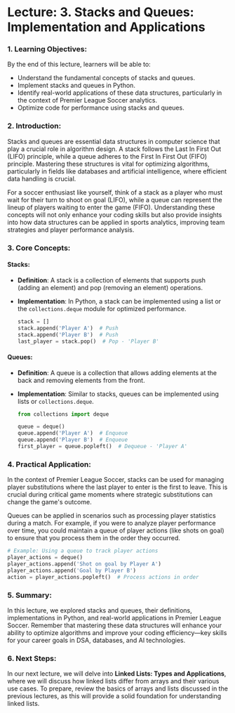 # Lecture: 3. Stacks and Queues: Implementation and Applications

### 1. Learning Objectives:
By the end of this lecture, learners will be able to:
- Understand the fundamental concepts of stacks and queues.
- Implement stacks and queues in Python.
- Identify real-world applications of these data structures, particularly in the context of Premier League Soccer analytics.
- Optimize code for performance using stacks and queues.

### 2. Introduction:
Stacks and queues are essential data structures in computer science that play a crucial role in algorithm design. A stack follows the Last In First Out (LIFO) principle, while a queue adheres to the First In First Out (FIFO) principle. Mastering these structures is vital for optimizing algorithms, particularly in fields like databases and artificial intelligence, where efficient data handling is crucial.

For a soccer enthusiast like yourself, think of a stack as a player who must wait for their turn to shoot on goal (LIFO), while a queue can represent the lineup of players waiting to enter the game (FIFO). Understanding these concepts will not only enhance your coding skills but also provide insights into how data structures can be applied in sports analytics, improving team strategies and player performance analysis.

### 3. Core Concepts:
#### Stacks:
- **Definition**: A stack is a collection of elements that supports push (adding an element) and pop (removing an element) operations.
- **Implementation**: In Python, a stack can be implemented using a list or the `collections.deque` module for optimized performance.
  
  ```python
  stack = []
  stack.append('Player A')  # Push
  stack.append('Player B')  # Push
  last_player = stack.pop()  # Pop - 'Player B'
  ```

#### Queues:
- **Definition**: A queue is a collection that allows adding elements at the back and removing elements from the front.
- **Implementation**: Similar to stacks, queues can be implemented using lists or `collections.deque`.
  
  ```python
  from collections import deque
  
  queue = deque()
  queue.append('Player A')  # Enqueue
  queue.append('Player B')  # Enqueue
  first_player = queue.popleft()  # Dequeue - 'Player A'
  ```

### 4. Practical Application:
In the context of Premier League Soccer, stacks can be used for managing player substitutions where the last player to enter is the first to leave. This is crucial during critical game moments where strategic substitutions can change the game's outcome.

Queues can be applied in scenarios such as processing player statistics during a match. For example, if you were to analyze player performance over time, you could maintain a queue of player actions (like shots on goal) to ensure that you process them in the order they occurred.

```python
# Example: Using a queue to track player actions
player_actions = deque()
player_actions.append('Shot on goal by Player A')
player_actions.append('Goal by Player B')
action = player_actions.popleft()  # Process actions in order
```

### 5. Summary:
In this lecture, we explored stacks and queues, their definitions, implementations in Python, and real-world applications in Premier League Soccer. Remember that mastering these data structures will enhance your ability to optimize algorithms and improve your coding efficiency—key skills for your career goals in DSA, databases, and AI technologies.

### 6. Next Steps:
In our next lecture, we will delve into **Linked Lists: Types and Applications**, where we will discuss how linked lists differ from arrays and their various use cases. To prepare, review the basics of arrays and lists discussed in the previous lectures, as this will provide a solid foundation for understanding linked lists.
